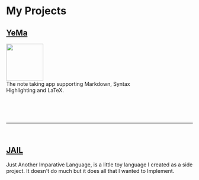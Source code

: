 # My Projects

## [YeMa](https://cedricmeu.github.io/YeMa/)

<div>
<div style="width: 30%; padding: 0; margin: 0;"><img src="https://github.com/CedricMeu/YeMa/blob/master/assets/icon/png/512x512.png?raw=true" width="100" height="100"/></div>
<p style="width: 70%; height: 100px; padding: 0; margin: 0;">The note taking app supporting Markdown, Syntax Highlighting and LaTeX.</p>
</div>

<hr/>
<br/>

## [JAIL](https://cedricmeu.github.io/JAIL/)

<div>
<p style="width: 100%; height: 100px; padding: 0; margin: 0;">Just Another Imparative Language, is a little toy language I created as a side project. It doesn't do much but it does all that I wanted to Implement.</p>
</div>
